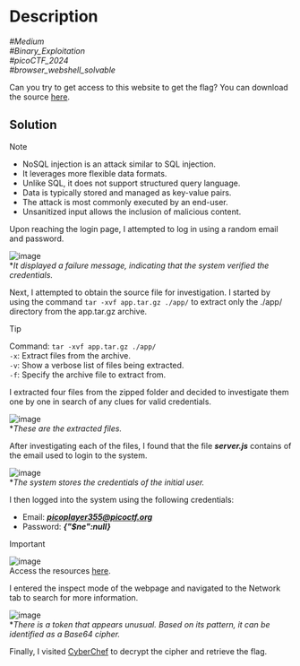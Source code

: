 # Description

_#Medium_<br>
_#Binary_Exploitation_<br>
_#picoCTF_2024_<br>
_#browser_webshell_solvable_<br>

Can you try to get access to this website to get the flag? You can download the source [here](../app.tar.gz).

## Solution

> [!NOTE]
> - NoSQL injection is an attack similar to SQL injection.
> - It leverages more flexible data formats.
> - Unlike SQL, it does not support structured query language.
> - Data is typically stored and managed as key-value pairs.
> - The attack is most commonly executed by an end-user.
> - Unsanitized input allows the inclusion of malicious content.

Upon reaching the login page, I attempted to log in using a random email and password.<br>

![image](https://github.com/user-attachments/assets/2e25af54-b291-4dbc-b1ad-b794a8725374)<br>
**It displayed a failure message, indicating that the system verified the credentials.*

Next, I attempted to obtain the source file for investigation. I started by using the command `tar -xvf app.tar.gz ./app/` to extract only the ./app/ directory from the app.tar.gz archive.

> [!TIP]
> Command: `tar -xvf app.tar.gz ./app/`<br>
> `-x`: Extract files from the archive.<br>
> `-v`: Show a verbose list of files being extracted.<br>
> `-f`: Specify the archive file to extract from.<br>

I extracted four files from the zipped folder and decided to investigate them one by one in search of any clues for valid credentials.<br>

![image](https://github.com/user-attachments/assets/97707cd0-e433-406d-b3b4-f084d8eaa367)<br>
**These are the extracted files.*

After investigating each of the files, I found that the file ***server.js*** contains of the email used to login to the system.

![image](https://github.com/user-attachments/assets/af9bbb45-5f3a-427c-998b-987b36461904)<br>
**The system stores the credentials of the initial user.*

I then logged into the system using the following credentials:<br>
- Email: ***picoplayer355@picoctf.org***
- Password: ***{"$ne":null}***

> [!IMPORTANT]
> ![image](https://github.com/user-attachments/assets/0435a3dc-feda-4eaa-9de8-c6d3729c4612)<br>
> Access the resources [here](https://hacktricks.boitatech.com.br/pentesting-web/nosql-injection).<br>

I entered the inspect mode of the webpage and navigated to the Network tab to search for more information.

![image](https://github.com/user-attachments/assets/bfe616e5-64b4-44d7-b842-78433678a188)<br>
**There is a token that appears unusual. Based on its pattern, it can be identified as a Base64 cipher.*

Finally, I visited [CyberChef](https://gchq.github.io/CyberChef/) to decrypt the cipher and retrieve the flag.
